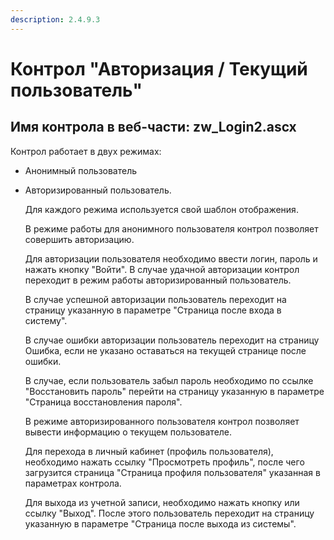 ```yaml
---
description: 2.4.9.3
---
```


# Контрол "Авторизация / Текущий пользователь"

## Имя контрола в веб-части: zw\_Login2.ascx

Контрол работает в двух режимах:

* Анонимный пользователь
* Авторизированный пользователь.

  Для каждого режима используется свой шаблон отображения.

  В режиме работы для анонимного пользователя контрол позволяет совершить авторизацию. 

  Для авторизации пользователя необходимо ввести логин, пароль и нажать кнопку "Войти". В случае удачной авторизации контрол переходит в режим работы авторизированный пользователь.

  В случае успешной авторизации пользователь переходит на страницу указанную в параметре "Страница после входа в систему".

  В случае ошибки авторизации пользователь переходит на страницу Ошибка, если не указано оставаться на текущей странице после ошибки.

  В случае, если пользователь забыл пароль необходимо по ссылке "Восстановить пароль" перейти на страницу указанную в параметре "Страница восстановления пароля".

  В режиме авторизированного пользователя контрол позволяет вывести информацию о текущем пользователе. 

  Для перехода в личный кабинет \(профиль пользователя\), необходимо нажать ссылку "Просмотреть профиль", после чего загрузится страница "Страница профиля пользователя" указанная в параметрах контрола.

  Для выхода из учетной записи, необходимо нажать кнопку или ссылку "Выход". После этого пользователь переходит на страницу указанную в параметре "Страница после выхода из системы".

